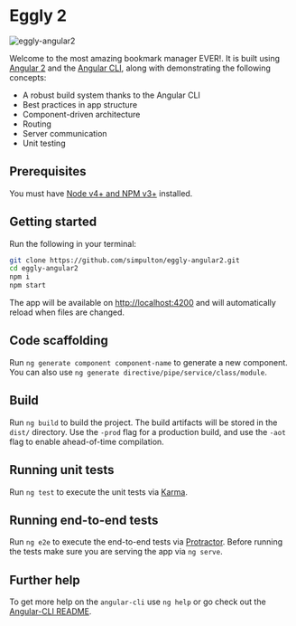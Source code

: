 # Eggly 2

![eggly-angular2](https://cloud.githubusercontent.com/assets/590361/11959243/803ca606-a889-11e5-8143-d328516e8324.jpg)

Welcome to the most amazing bookmark manager EVER!. It is built using [Angular 2](https://angular.io) and the [Angular CLI](https://cli.angular.io/), along with demonstrating the following concepts:

* A robust build system thanks to the Angular CLI
* Best practices in app structure
* Component-driven architecture
* Routing
* Server communication
* Unit testing

## Prerequisites
You must have [Node v4+ and NPM v3+](https://nodejs.org) installed.

## Getting started
Run the following in your terminal:
``` bash
git clone https://github.com/simpulton/eggly-angular2.git
cd eggly-angular2
npm i
npm start
```
The app will be available on [http://localhost:4200](http://localhost:4200) and will automatically reload when files are changed.

## Code scaffolding

Run `ng generate component component-name` to generate a new component. You can also use `ng generate directive/pipe/service/class/module`.

## Build

Run `ng build` to build the project. The build artifacts will be stored in the `dist/` directory. Use the `-prod` flag for a production build, and use the `-aot` flag to enable ahead-of-time compilation.

## Running unit tests

Run `ng test` to execute the unit tests via [Karma](https://karma-runner.github.io).

## Running end-to-end tests

Run `ng e2e` to execute the end-to-end tests via [Protractor](http://www.protractortest.org/).
Before running the tests make sure you are serving the app via `ng serve`.

## Further help

To get more help on the `angular-cli` use `ng help` or go check out the [Angular-CLI README](https://github.com/angular/angular-cli/blob/master/README.md).
